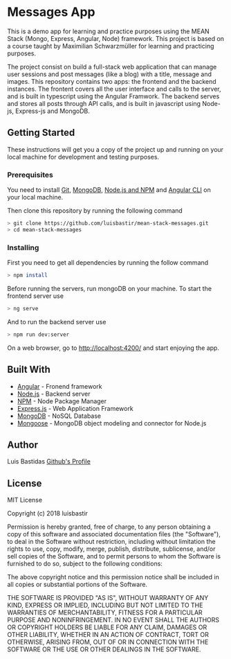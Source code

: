 # Messages App

This is a demo app for learning and practice purposes using the MEAN Stack (Mongo, Express, Angular, Node) framework. This project is based on a course taught by Maximilian Schwarzmüller for learning and practicing purposes.

The project consist on build a full-stack web application that can manage user sessions and post messages (like a blog) with a title, message and images. This repository contains two apps: the frontend and the backend instances. The frontent covers all the user interface and calls to the server, and is built in typescript using the Angular Framwork. The backend serves and stores all posts through API calls, and is built in javascript using Node-js, Express-js and MongoDB.

## Getting Started

These instructions will get you a copy of the project up and running on your local machine for development and testing purposes.

### Prerequisites

You need to install [Git](https://git-scm.com/book/en/v2/Getting-Started-Installing-Git), [MongoDB](https://www.mongodb.com/download-center?utm_source=manual&utm_campaign=download-mongodb-navbar-cta&utm_medium=docs#community), [Node.js and NPM](https://nodejs.org/es/download/) and [Angular CLI](https://cli.angular.io/) on your local machine.

Then clone this repository by running the following command

```bash
> git clone https://github.com/luisbastir/mean-stack-messages.git
> cd mean-stack-messages
```

### Installing

First you need to get all dependencies by running the follow command

```bash
> npm install
```

Before running the servers, run mongoDB on your machine.
To start the frontend server use

```bash
> ng serve
```

And to run the backend server use

```bash
> npm run dev:server
```

On a web browser, go to [http://localhost:4200/](http://localhost:4200/) and start enjoying the app.

## Built With

* [Angular](https://angular.io/) - Fronend framework
* [Node.js](https://nodejs.org/es/) - Backend server
* [NPM](https://nodejs.org/es/) - Node Package Manager
* [Express.js](https://expressjs.com/es/) - Web Application Framework
* [MongoDB](https://www.mongodb.com/) - NoSQL Database
* [Mongoose](https://mongoosejs.com/) - MongoDB object modeling and connector for Node.js

## Author

Luis Bastidas
[Github's Profile](https://github.com/luisbastir)

## License

MIT License

Copyright (c) 2018 luisbastir

Permission is hereby granted, free of charge, to any person obtaining a copy
of this software and associated documentation files (the "Software"), to deal
in the Software without restriction, including without limitation the rights
to use, copy, modify, merge, publish, distribute, sublicense, and/or sell
copies of the Software, and to permit persons to whom the Software is
furnished to do so, subject to the following conditions:

The above copyright notice and this permission notice shall be included in all
copies or substantial portions of the Software.

THE SOFTWARE IS PROVIDED "AS IS", WITHOUT WARRANTY OF ANY KIND, EXPRESS OR
IMPLIED, INCLUDING BUT NOT LIMITED TO THE WARRANTIES OF MERCHANTABILITY,
FITNESS FOR A PARTICULAR PURPOSE AND NONINFRINGEMENT. IN NO EVENT SHALL THE
AUTHORS OR COPYRIGHT HOLDERS BE LIABLE FOR ANY CLAIM, DAMAGES OR OTHER
LIABILITY, WHETHER IN AN ACTION OF CONTRACT, TORT OR OTHERWISE, ARISING FROM,
OUT OF OR IN CONNECTION WITH THE SOFTWARE OR THE USE OR OTHER DEALINGS IN THE
SOFTWARE.
